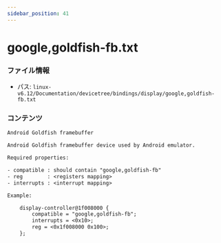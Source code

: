 ```yaml
---
sidebar_position: 41
---
```

# google,goldfish-fb.txt

### ファイル情報

- パス: `linux-v6.12/Documentation/devicetree/bindings/display/google,goldfish-fb.txt`

### コンテンツ

```txt
Android Goldfish framebuffer

Android Goldfish framebuffer device used by Android emulator.

Required properties:

- compatible : should contain "google,goldfish-fb"
- reg        : <registers mapping>
- interrupts : <interrupt mapping>

Example:

	display-controller@1f008000 {
		compatible = "google,goldfish-fb";
		interrupts = <0x10>;
		reg = <0x1f008000 0x100>;
	};

```
